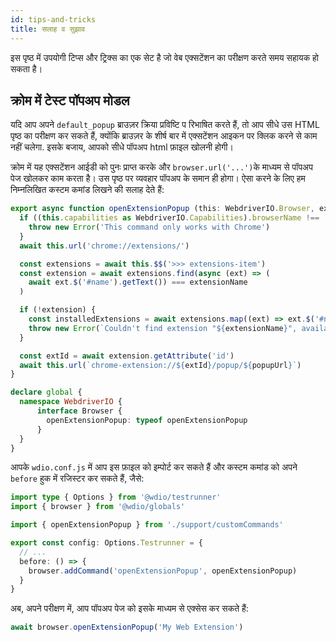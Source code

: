 ```yaml
---
id: tips-and-tricks
title: सलाह व सुझाव
---
```


इस पृष्ठ में उपयोगी टिप्स और ट्रिक्स का एक सेट है जो वेब एक्सटेंशन का परीक्षण करते समय सहायक हो सकता है।

## क्रोम में टेस्ट पॉपअप मोडल

यदि आप अपने `default_popup` ब्राउज़र क्रिया प्रविष्टि प रिभाषित करते हैं, तो आप सीधे उस HTML पृष्ठ का परीक्षण कर सकते हैं, क्योंकि ब्राउज़र के शीर्ष बार में एक्सटेंशन आइकन पर क्लिक करने से काम नहीं चलेगा. इसके बजाय, आपको सीधे पॉपअप html फ़ाइल खोलनी होगी।

क्रोम में यह एक्सटेंशन आईडी को पुनः प्राप्त करके और `browser.url('...')`के माध्यम से पॉपअप पेज खोलकर काम करता है। उस पृष्ठ पर व्यवहार पॉपअप के समान ही होगा। ऐसा करने के लिए हम निम्नलिखित कस्टम कमांड लिखने की सलाह देते हैं:



```ts customCommand.ts
export async function openExtensionPopup (this: WebdriverIO.Browser, extensionName: string, popupUrl = 'index.html') {
  if ((this.capabilities as WebdriverIO.Capabilities).browserName !== 'chrome') {
    throw new Error('This command only works with Chrome')
  }
  await this.url('chrome://extensions/')

  const extensions = await this.$$('>>> extensions-item')
  const extension = await extensions.find(async (ext) => (
    await ext.$('#name').getText()) === extensionName
  )

  if (!extension) {
    const installedExtensions = await extensions.map((ext) => ext.$('#name').getText())
    throw new Error(`Couldn't find extension "${extensionName}", available installed extensions are "${installedExtensions.join('", "')}"`)
  }

  const extId = await extension.getAttribute('id')
  await this.url(`chrome-extension://${extId}/popup/${popupUrl}`)
}

declare global {
  namespace WebdriverIO {
      interface Browser {
        openExtensionPopup: typeof openExtensionPopup
      }
  }
}
```


आपके `wdio.conf.js` में आप इस फ़ाइल को इम्पोर्ट कर सकते हैं और कस्टम कमांड को अपने `before` हुक में रजिस्टर कर सकते हैं, जैसे:



```ts wdio.conf.ts
import type { Options } from '@wdio/testrunner'
import { browser } from '@wdio/globals'

import { openExtensionPopup } from './support/customCommands'

export const config: Options.Testrunner = {
  // ...
  before: () => {
    browser.addCommand('openExtensionPopup', openExtensionPopup)
  }
}
```


अब, अपने परीक्षण में, आप पॉपअप पेज को इसके माध्यम से एक्सेस कर सकते हैं:



```ts
await browser.openExtensionPopup('My Web Extension')
```
